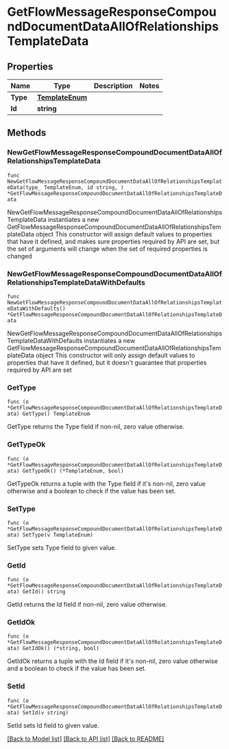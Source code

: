 # GetFlowMessageResponseCompoundDocumentDataAllOfRelationshipsTemplateData

## Properties

Name | Type | Description | Notes
------------ | ------------- | ------------- | -------------
**Type** | [**TemplateEnum**](TemplateEnum.md) |  | 
**Id** | **string** |  | 

## Methods

### NewGetFlowMessageResponseCompoundDocumentDataAllOfRelationshipsTemplateData

`func NewGetFlowMessageResponseCompoundDocumentDataAllOfRelationshipsTemplateData(type_ TemplateEnum, id string, ) *GetFlowMessageResponseCompoundDocumentDataAllOfRelationshipsTemplateData`

NewGetFlowMessageResponseCompoundDocumentDataAllOfRelationshipsTemplateData instantiates a new GetFlowMessageResponseCompoundDocumentDataAllOfRelationshipsTemplateData object
This constructor will assign default values to properties that have it defined,
and makes sure properties required by API are set, but the set of arguments
will change when the set of required properties is changed

### NewGetFlowMessageResponseCompoundDocumentDataAllOfRelationshipsTemplateDataWithDefaults

`func NewGetFlowMessageResponseCompoundDocumentDataAllOfRelationshipsTemplateDataWithDefaults() *GetFlowMessageResponseCompoundDocumentDataAllOfRelationshipsTemplateData`

NewGetFlowMessageResponseCompoundDocumentDataAllOfRelationshipsTemplateDataWithDefaults instantiates a new GetFlowMessageResponseCompoundDocumentDataAllOfRelationshipsTemplateData object
This constructor will only assign default values to properties that have it defined,
but it doesn't guarantee that properties required by API are set

### GetType

`func (o *GetFlowMessageResponseCompoundDocumentDataAllOfRelationshipsTemplateData) GetType() TemplateEnum`

GetType returns the Type field if non-nil, zero value otherwise.

### GetTypeOk

`func (o *GetFlowMessageResponseCompoundDocumentDataAllOfRelationshipsTemplateData) GetTypeOk() (*TemplateEnum, bool)`

GetTypeOk returns a tuple with the Type field if it's non-nil, zero value otherwise
and a boolean to check if the value has been set.

### SetType

`func (o *GetFlowMessageResponseCompoundDocumentDataAllOfRelationshipsTemplateData) SetType(v TemplateEnum)`

SetType sets Type field to given value.


### GetId

`func (o *GetFlowMessageResponseCompoundDocumentDataAllOfRelationshipsTemplateData) GetId() string`

GetId returns the Id field if non-nil, zero value otherwise.

### GetIdOk

`func (o *GetFlowMessageResponseCompoundDocumentDataAllOfRelationshipsTemplateData) GetIdOk() (*string, bool)`

GetIdOk returns a tuple with the Id field if it's non-nil, zero value otherwise
and a boolean to check if the value has been set.

### SetId

`func (o *GetFlowMessageResponseCompoundDocumentDataAllOfRelationshipsTemplateData) SetId(v string)`

SetId sets Id field to given value.



[[Back to Model list]](../README.md#documentation-for-models) [[Back to API list]](../README.md#documentation-for-api-endpoints) [[Back to README]](../README.md)


